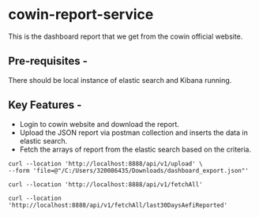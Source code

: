 # cowin-report-service

This is the dashboard report that we get from the cowin official website.

## Pre-requisites -
There should be local instance of elastic search and Kibana running.

## Key Features -
- Login to cowin website and download the report.
- Upload the JSON report via postman collection and inserts the data in elastic search.
- Fetch the arrays of report from the elastic search based on the criteria.

```
curl --location 'http://localhost:8888/api/v1/upload' \
--form 'file=@"/C:/Users/320086435/Downloads/dashboard_export.json"'

```


```
curl --location 'http://localhost:8888/api/v1/fetchAll'

```

```
curl --location 'http://localhost:8888/api/v1/fetchAll/last30DaysAefiReported'

```
